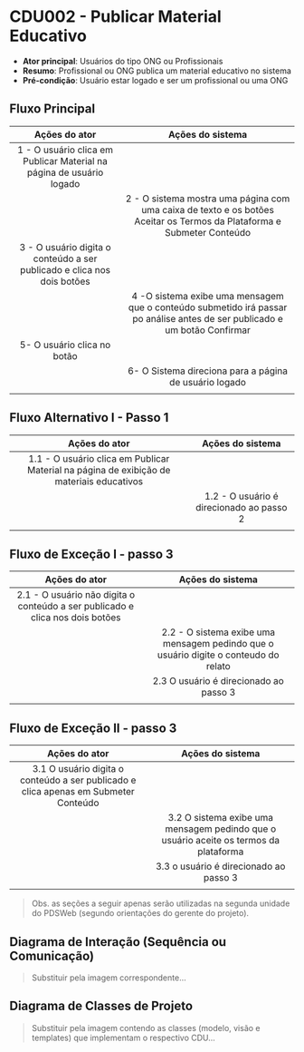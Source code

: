 # CDU002 - Publicar Material Educativo

- **Ator principal**: Usuários do tipo ONG ou Profissionais
- **Resumo**: Profissional ou ONG publica um material educativo no sistema
- **Pré-condição**: Usuário estar logado e ser um profissional ou uma ONG

## Fluxo Principal
| Ações do ator | Ações do sistema |
| :-----------------: | :-----------------: | 
| 1 - O usuário clica em Publicar Material na página de usuário logado | |  
| | 2 - O sistema mostra uma página com uma caixa de texto e os botões Aceitar os Termos da Plataforma e Submeter Conteúdo | 
| 3 - O usuário digita o conteúdo a ser publicado  e clica nos dois botões | |
| | 4 -O sistema exibe uma mensagem que o conteúdo submetido irá passar po análise antes de ser publicado e um botão Confirmar |
| 5- O usuário clica no botão | |
| | 6- O Sistema direciona para a página de usuário logado |
| | |


## Fluxo Alternativo I - Passo 1
| Ações do ator | Ações do sistema |
| :-----------------: |:-----------------: | 
| 1.1 - O usuário clica em Publicar Material na página de exibição de materiais educativos | |  
| | 1.2 - O usuário é direcionado ao passo 2 |
| | |

## Fluxo de Exceção I - passo 3
| Ações do ator | Ações do sistema |
| :-----------------: | :-----------------: | 
| 2.1 - O usuário não digita o conteúdo a ser publicado e clica nos dois botões | |  
| | 2.2 - O sistema exibe uma mensagem pedindo que o usuário digite o conteudo do relato |  
| | 2.3 O usuário é direcionado ao passo 3 |
| | |

## Fluxo de Exceção II - passo 3
| Ações do ator | Ações do sistema |
| :-----------------: | :-----------------: | 
| 3.1 O usuário digita o conteúdo a ser publicado e clica apenas em Submeter Conteúdo | |
| | 3.2  O sistema exibe uma mensagem pedindo que o usuário aceite os termos da plataforma |
| | 3.3 o usuário é direcionado ao passo 3 |
| | |

> Obs. as seções a seguir apenas serão utilizadas na segunda unidade do PDSWeb (segundo orientações do gerente do projeto).

## Diagrama de Interação (Sequência ou Comunicação)

> Substituir pela imagem correspondente...

## Diagrama de Classes de Projeto

> Substituir pela imagem contendo as classes (modelo, visão e templates) que implementam o respectivo CDU...
